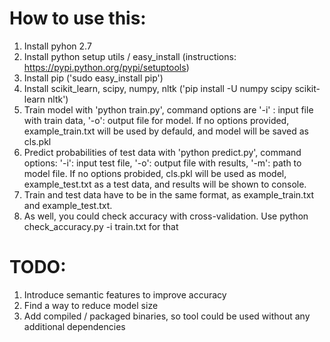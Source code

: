 # How to use this:

1. Install pyhon 2.7
2. Install python setup utils / easy_install (instructions: https://pypi.python.org/pypi/setuptools)
3. Install pip ('sudo easy_install pip')
4. Install scikit_learn, scipy, numpy, nltk ('pip install -U numpy scipy scikit-learn nltk')
5. Train model with 'python train.py', command options are '-i' : input file with train data, '-o': output file for model. If no options provided, example_train.txt will be used by defauld, and model will be saved as cls.pkl
6. Predict probabilities of test data with 'python predict.py', command options: '-i': input test file, '-o': output file with results, '-m': path to model file. If no options probided, cls.pkl will be used as model, example_test.txt as a test data, and results will be shown to console.
7. Train and test data have to be in the same format, as example_train.txt and example_test.txt.
8. As well, you could check accuracy with cross-validation. Use python check_accuracy.py -i train.txt for that

# TODO:

1. Introduce semantic features to improve accuracy
2. Find a way to reduce model size
3. Add compiled / packaged binaries, so tool could be used without any additional dependencies